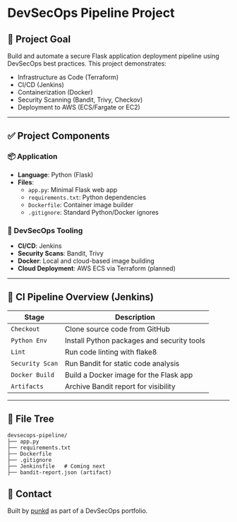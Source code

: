 # DevSecOps Pipeline Project

## 🎯 Project Goal
Build and automate a secure Flask application deployment pipeline using DevSecOps best practices. This project demonstrates:
- Infrastructure as Code (Terraform)
- CI/CD (Jenkins)
- Containerization (Docker)
- Security Scanning (Bandit, Trivy, Checkov)
- Deployment to AWS (ECS/Fargate or EC2)

---

## ✅ Project Components

### 📦 Application
- **Language**: Python (Flask)
- **Files**:
  - `app.py`: Minimal Flask web app
  - `requirements.txt`: Python dependencies
  - `Dockerfile`: Container image builder
  - `.gitignore`: Standard Python/Docker ignores

### 🔐 DevSecOps Tooling
- **CI/CD**: Jenkins
- **Security Scans**: Bandit, Trivy
- **Docker**: Local and cloud-based image building
- **Cloud Deployment**: AWS ECS via Terraform (planned)

---

## 🚀 CI Pipeline Overview (Jenkins)

| Stage             | Description                                        |
|------------------|----------------------------------------------------|
| `Checkout`        | Clone source code from GitHub                     |
| `Python Env`      | Install Python packages and security tools         |
| `Lint`            | Run code linting with flake8                       |
| `Security Scan`   | Run Bandit for static code analysis               |
| `Docker Build`    | Build a Docker image for the Flask app            |
| `Artifacts`       | Archive Bandit report for visibility              |

---

## 🧱 File Tree
```
devsecops-pipeline/
├── app.py
├── requirements.txt
├── Dockerfile
├── .gitignore
├── Jenkinsfile   # Coming next
├── bandit-report.json (artifact)
```


## 📧 Contact
Built by [punkd](https://github.com/punkd) as part of a DevSecOps portfolio.
